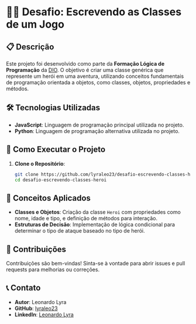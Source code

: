 # 🦸‍♂️ Desafio: Escrevendo as Classes de um Jogo

## 📋 Descrição

Este projeto foi desenvolvido como parte da **Formação Lógica de Programação** da [DIO](https://www.dio.me/). O objetivo é criar uma classe genérica que represente um herói em uma aventura, utilizando conceitos fundamentais de programação orientada a objetos, como classes, objetos, propriedades e métodos.


## 🛠️ Tecnologias Utilizadas

- **JavaScript**: Linguagem de programação principal utilizada no projeto.
- **Python**: Linguagem de programação alternativa utilizada no projeto.


## 🚀 Como Executar o Projeto

1. **Clone o Repositório**:
   ```bash
   git clone https://github.com/lyraleo23/desafio-escrevendo-classes-heroi.git
   cd desafio-escrevendo-classes-heroi
   ```


## 🧠 Conceitos Aplicados

- **Classes e Objetos**: Criação da classe `Heroi` com propriedades como nome, idade e tipo, e definição de métodos para interação.
- **Estruturas de Decisão**: Implementação de lógica condicional para determinar o tipo de ataque baseado no tipo de herói.


## 🤝 Contribuições

Contribuições são bem-vindas! Sinta-se à vontade para abrir issues e pull requests para melhorias ou correções.


## 📞 Contato

- **Autor**: Leonardo Lyra
- **GitHub**: [lyraleo23](https://github.com/lyraleo23)
- **LinkedIn**: [Leonardo Lyra](https://www.linkedin.com/in/leonardo-lyra/)

